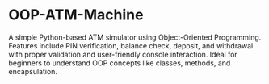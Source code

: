 # OOP-ATM-Machine
A simple Python-based ATM simulator using Object-Oriented Programming. Features include PIN verification, balance check, deposit, and withdrawal with proper validation and user-friendly console interaction. Ideal for beginners to understand OOP concepts like classes, methods, and encapsulation.
